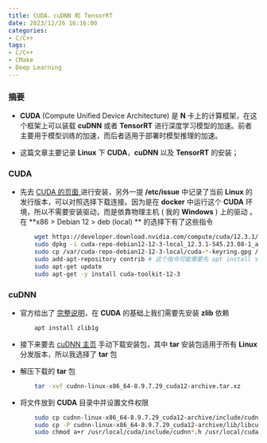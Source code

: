 ```yaml
---
title: CUDA，cuDNN 和 TensorRT
date: 2023/12/26 16:16:00 
categories:
- C/C++
tags:
- C/C++
- CMake
- Deep Learning
---
```


###  摘要

- **CUDA** (Compute Unified Device Architecture) 是 **N** 卡上的计算框架，在这个框架上可以装载 **cuDNN** 或者 **TensorRT** 进行深度学习模型的加速。前者主要用于模型训练的加速，而后者适用于部署时模型推理的加速。

- 这篇文章主要记录 **Linux** 下 **CUDA**，**cuDNN** 以及 **TensorRT** 的安装；

	

### CUDA

- 先去 [ CUDA 的页面 ]( https://developer.nvidia.com/cuda-downloads?target_os=Linux ) 进行安装，另外一提 **/etc/issue** 中记录了当前 **Linux** 的发行版本，可以对照选择下载连接。因为是在 **docker** 中运行这个 **CUDA** 环境，所以不需要安装驱动，而是依靠物理主机 ( 我的 **Windows** ) 上的驱动 。在 **x86 > Debian 12 > deb (local) ** 的选择下有了这些指令

	```bash
	    wget https://developer.download.nvidia.com/compute/cuda/12.3.1/local_installers/cuda-repo-debian12-12-3-local_12.3.1-545.23.08-1_amd64.deb
	    sudo dpkg -i cuda-repo-debian12-12-3-local_12.3.1-545.23.08-1_amd64.deb
	    sudo cp /var/cuda-repo-debian12-12-3-local/cuda-*-keyring.gpg /usr/share/keyrings/
	    sudo add-apt-repository contrib # 这个指令可能需要先 apt install software-properties-common
	    sudo apt-get update
	    sudo apt-get -y install cuda-toolkit-12-3
	```
	



### cuDNN

- 官方给出了 [完整说明](https://docs.nvidia.com/deeplearning/cudnn/install-guide/index.html#install-linux)，在 **CUDA** 的基础上我们需要先安装 **zlib** 依赖

	```bash
		apt install zlib1g
	```

- 接下来要去 [cuDNN 主页](https://developer.nvidia.com/cudnn) 手动下载安装包，其中 **tar** 安装包适用于所有 **Linux** 分发版本，所以我选择了 **tar** 包

- 解压下载的 **tar** 包

	```bash
		tar -xvf cudnn-linux-x86_64-8.9.7.29_cuda12-archive.tar.xz
	```

- 将文件放到 **CUDA** 目录中并设置文件权限

	```bash
	    sudo cp cudnn-linux-x86_64-8.9.7.29_cuda12-archive/include/cudnn*.h /usr/local/cuda/include
	    sudo cp -P cudnn-linux-x86_64-8.9.7.29_cuda12-archive/lib/libcudnn* /usr/local/cuda/lib64
	    sudo chmod a+r /usr/local/cuda/include/cudnn*.h /usr/local/cuda/lib64/libcudnn*
	```

	

